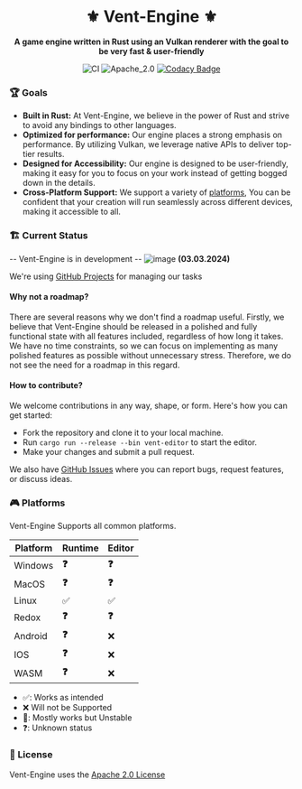 <div align="center">

# ⚜️ Vent-Engine ⚜️

**A game engine written in Rust using an Vulkan renderer with the goal to be very fast & user-friendly**

![CI](https://github.com/Snowiiii/Vent-Engine/actions/workflows/rust.yml/badge.svg)
![Apache_2.0](https://img.shields.io/badge/license-Apache_2.0-blue.svg)
[![Codacy Badge](https://app.codacy.com/project/badge/Grade/f9d502f771314c628eee53e1369c750a)](https://app.codacy.com/gh/Snowiiii/Vent-Engine/dashboard?utm_source=gh&utm_medium=referral&utm_content=&utm_campaign=Badge_grade)

</div>

### 🏆 Goals

- **Built in Rust:** At Vent-Engine, we believe in the power of Rust and strive to avoid any bindings to other languages.
- **Optimized for performance:** Our engine places a strong emphasis on performance. By utilizing Vulkan, we leverage native APIs to deliver top-tier results.
- **Designed for Accessibility:** Our engine is designed to be user-friendly, making it easy for you to focus on your work instead of getting bogged down in the details.
- **Cross-Platform Support:** We support a variety of [platforms](https://github.com/Snowiiii/Vent-Engine#-platforms), You can be confident that your creation will run seamlessly across different devices, making it accessible to all.

### 🏗 Current Status

-- Vent-Engine is in development --
![image](https://github.com/Snowiiii/Vent-Engine/assets/71594357/036619cd-a589-4506-aedb-9f861f518c53)
**(03.03.2024)**


We're using [GitHub Projects](https://github.com/Snowiiii/Vent-Engine/projects?query=is%3Aopen) for managing our tasks

#### Why not a roadmap?

There are several reasons why we don't find a roadmap useful.
Firstly, we believe that Vent-Engine should be released in a polished and fully functional state with all features included, regardless of how long it takes.
We have no time constraints, so we can focus on implementing as many polished features as possible without unnecessary stress. Therefore, we do not see the need for a roadmap in this regard.

#### How to contribute?

We welcome contributions in any way, shape, or form. Here's how you can get started:

- Fork the repository and clone it to your local machine.
- Run `cargo run --release --bin vent-editor` to start the editor.
- Make your changes and submit a pull request.

We also have [GitHub Issues](https://github.com/Snowiiii/Vent-Engine/issues) where you can report bugs, request
features, or discuss ideas.

### 🎮 Platforms

Vent-Engine Supports all common platforms.

| Platform | Runtime | Editor |
| -------- | ------- | ------ |
| Windows  | **❓**  | **❓** |
| MacOS    | **❓**  | **❓** |
| Linux    | ✅️     | ✅️    |
| Redox    | **❓**  | **❓** |
| Android  | **❓**  | ❌     |
| IOS      | **❓**  | ❌     |
| WASM     | **❓**  | ❌     |

- ✅: Works as intended
- ❌ Will not be Supported
- 😬: Mostly works but Unstable
- ❓: Unknown status

### 📝 License

Vent-Engine uses the [Apache 2.0 License](LICENSE)
